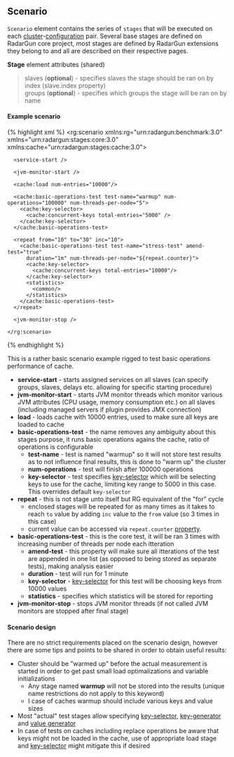 ---
---

Scenario
--------

`Scenario` element contains the series of `stages` that will be executed on each [cluster](./clusters.html)-[configuration](./configurations.html) pair. Several base stages are defined on RadarGun core project, most stages are defined by RadarGun extensions they belong to and all are described on their respective pages.  

**Stage** element attributes (shared)
> slaves (**optional**) - specifies slaves the stage should be ran on by index (slave.index property)  
> groups (**optional**) - specifies which groups the stage will be ran on by name  


#### Example scenario

{% highlight xml %}
    <rg:scenario xmlns:rg="urn:radargun:benchmark:3.0"
      xmlns="urn:radargun:stages:core:3.0"
      xmlns:cache="urn:radargun:stages:cache:3.0">

      <service-start />

      <jvm-monitor-start />

      <cache:load num-entries="10000"/>
      
      <cache:basic-operations-test test-name="warmup" num-operations="100000" num-threads-per-node="5">
        <cache:key-selector>
          <cache:concurrent-keys total-entries="5000" />
        </cache:key-selector>
      </cache:basic-operations-test>
      
      <repeat from="10" to="30" inc="10">
        <cache:basic-operations-test test-name="stress-test" amend-test="true"
          duration="1m" num-threads-per-node="${repeat.counter}">
          <cache:key-selector>
            <cache:concurrent-keys total-entries="10000"/>
          </cache:key-selector>
          <statistics>
            <common/>
          </statistics>
        </cache:basic-operations-test>
      </repeat>

      <jvm-monitor-stop />

    </rg:scenario>
{% endhighlight %}

This is a rather basic scenario example rigged to test basic operations performance of cache.  

* **service-start**		- starts assigned services on all slaves (can specify groups, slaves, delays etc. allowing for specific starting procedure)
* **jvm-monitor-start**		- starts JVM monitor threads which monitor various JVM attributes (CPU usage, memory consumption etc.) on all slaves (including managed servers if plugin provides JMX connection)
* **load**			- loads cache with 10000 entries, used to make sure all keys are loaded to cache
* **basic-operations-test**	- the name removes any ambiguity about this stages purpose, it runs basic operations agains the cache, ratio of operations is configurable
  * **test-name** 		- test is named "warmup" so it will not store test results as to not influence final results, this is done to "warm up" the cluster
  * **num-operations**		- test will finish after 100000 operations
  * **key-selector** 		- test specifies [key-selector](./key_selectors.html) which will be selecting keys to use for the cache, limiting key range to 5000 in this case. This overrides default `key-selector`
* **repeat**			- this is not stage unto itself but RG equivalent of the "for" cycle
  * enclosed stages will be repeated for as many times as it takes to reach `to` value by adding `inc` value to the `from` value (so 3 times in this case)
  * current value can be accessed via `repeat.counter` [property](./properties.html).
* **basic-operations-test**	- this is the core test, it will be ran 3 times with increasing number of threads per node each itteration
  * **amend-test** 		- this property will make sure all itterations of the test are appended in one list (as opposed to being stored as separate tests), making analysis easier
  * **duration**		- test will run for 1 minute
  * **key-selector**		-  [key-selector](./key_selectors.html)  for this test will be choosing keys from 10000 values
  * **statistics**		- specifies which statistics will be stored for reporting
* **jvm-monitor-stop**		- stops JVM monitor threads (if not called JVM monitors are stopped after final stage)


#### Scenario design

There are no strict requirements placed on the scenario design, however there are some tips and points to be shared in order to obtain useful results:
* Cluster should be "warmed up" before the actual measurement is started in order to get past small load optimalizations and variable initializations
  * Any stage named **warmup** will not be stored into the results (unique name restrictions do not apply to this keyword)
  * I case of caches warmup should include various keys and value sizes
* Most "actual" test stages allow specifying [key-selector](./key_selectors.html), [key-generator](./key_generators.html) and  [value generator](./value_generators.html)  
* In case of tests on caches including replace operations be aware that keys might not be loaded in the cache, use of appropriate load stage and  [key-selector](./key_selectors.html)  might mitigate this if desired